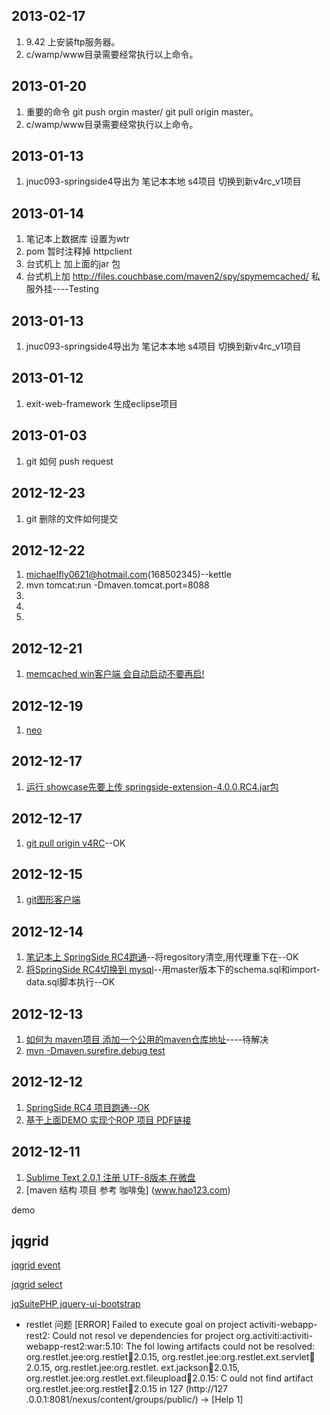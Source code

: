 ## 2013-02-17
1. 9.42 上安装ftp服务器。
2. c/wamp/www目录需要经常执行以上命令。

## 2013-01-20
1. 重要的命令 git push orgin master/ git pull origin master。
2. c/wamp/www目录需要经常执行以上命令。

## 2013-01-13
1. jnuc093-springside4导出为 笔记本本地 s4项目 切换到新v4rc_v1项目

## 2013-01-14
1. 笔记本上数据库 设置为wtr
2. pom 暂时注释掉 httpclient
3. 台式机上 加上面的jar 包
4. 台式机上加 http://files.couchbase.com/maven2/spy/spymemcached/ 私服外挂----Testing

## 2013-01-13
1. jnuc093-springside4导出为 笔记本本地 s4项目 切换到新v4rc_v1项目

## 2013-01-12
1. exit-web-framework 生成eclipse项目

## 2013-01-03
1. git 如何 push request

## 2012-12-23
1. git 删除的文件如何提交

## 2012-12-22
1. michaelfly0621@hotmail.com(168502345)--kettle
2. mvn tomcat:run -Dmaven.tomcat.port=8088
3. 
4. 
5. 



## 2012-12-21
1. [memcached win客户端 会自动启动不要再启!](http://neo.com/)

## 2012-12-19
1. [neo](http://neo.com/)

## 2012-12-17
1. [运行 showcase先要上传 springside-extension-4.0.0.RC4.jar包](blog/activiti.md)

## 2012-12-17
1. [git pull origin v4RC](http://stackoverflow.com/questions/4235964/what-can-i-do-when-git-push-fails-with-local-out-of-date)--OK

## 2012-12-15
1. [git图形客户端](blog/activiti.md)

## 2012-12-14
1. [笔记本上 SpringSide RC4跑通](blog/activiti.md)--将regository清空,用代理重下在--OK
2. [将SpringSide RC4切换到 mysql](https://github.com/springside/springside4/blob/master/examples/quickstart/src/main/resources/sql/mysql/schema.sql)--用master版本下的schema.sql和import-data.sql脚本执行--OK

## 2012-12-13
1. [如何为 maven项目 添加一个公用的maven仓库地址](blog/activiti.md)----待解决
2. [mvn -Dmaven.surefire.debug test](http://maven.apache.org/plugins/maven-surefire-plugin/examples/debugging.html)


## 2012-12-12
1. [SpringSide RC4 项目跑通--OK](blog/activiti.md)
2. [基于上面DEMO 实现个ROP 项目 PDF链接](http://www.iteye.com/topic/1125834)

## 2012-12-11
1. [Sublime Text 2.0.1 注册 UTF-8版本 在微盘](www.hao123.com)                
2. [maven 结构 项目  参考 咖啡兔]             (www.hao123.com)                

demo

## jqgrid
[jqgrid event](http://www.trirand.com/jqgridwiki/doku.php?id=wiki:events)

[jqgrid select](http://www.trirand.com/blog/phpjqgrid/examples/selection/selectedrow_client/default.php)


[jqSuitePHP jquery-ui-bootstrap](http://127.0.0.1/demo/project/jqSuitePHP_4_4_2_0/)



* restlet 问题
[ERROR] Failed to execute goal on project activiti-webapp-rest2: Could not resol
ve dependencies for project org.activiti:activiti-webapp-rest2:war:5.10: The fol
lowing artifacts could not be resolved: org.restlet.jee:org.restlet:jar:2.0.15,
org.restlet.jee:org.restlet.ext.servlet:jar:2.0.15, org.restlet.jee:org.restlet.
ext.jackson:jar:2.0.15, org.restlet.jee:org.restlet.ext.fileupload:jar:2.0.15: C
ould not find artifact org.restlet.jee:org.restlet:jar:2.0.15 in 127 (http://127
.0.0.1:8081/nexus/content/groups/public/) -> [Help 1]



